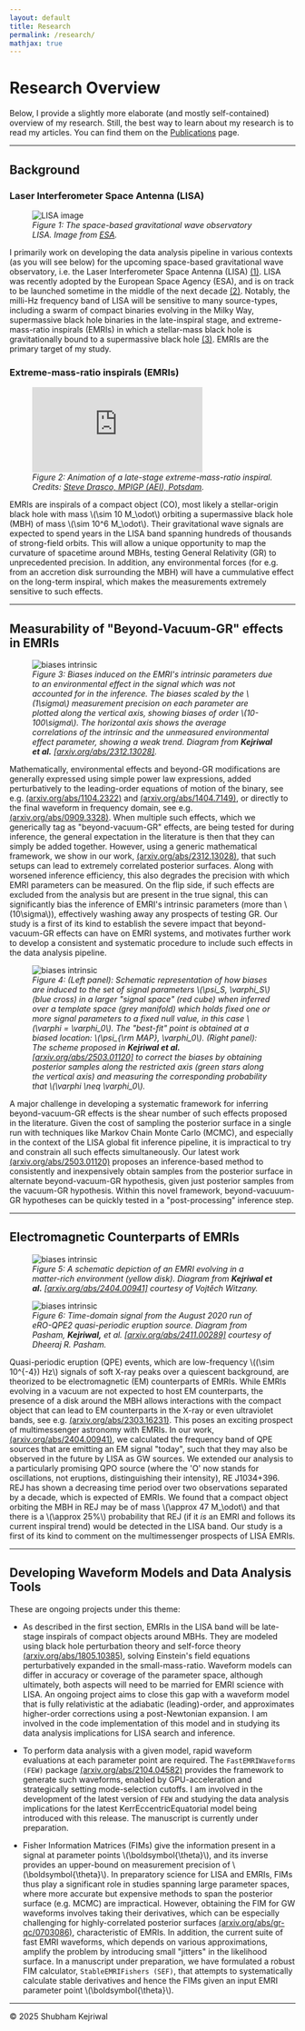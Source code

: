 ```yaml
---
layout: default
title: Research
permalink: /research/
mathjax: true
---
```


# Research Overview  

Below, I provide a slightly more elaborate (and mostly self-contained) overview of my research. Still, the best way to learn about my research is to read my articles. You can find them on the [Publications](/shubham/publications) page.  

---

## Background

### Laser Interferometer Space Antenna (LISA)

<figure>
  <!-- Inline style on IMG sets DESKTOP max width -->
  <!-- CSS handles mobile scaling (width: 100%, max-width: 100%) -->
  <img src="{{ site.baseurl | default: '' }}/assets/LISA.jpg" alt="LISA image" style="max-width: 450px;"/>
  <figcaption>
    <em>Figure 1: The space-based gravitational wave observatory LISA. Image from <a href="https://www.esa.int/ESA_Multimedia/Images/2002/02/LISA_Laser_Interferometer_Space_Antenna_line_drawing" target="_blank">ESA</a>.</em>
  </figcaption>
</figure>  

I primarily work on developing the data analysis pipeline in various contexts (as you will see below) for the upcoming space-based gravitational wave observatory, i.e. the Laser Interferometer Space Antenna (LISA) [(1)](https://lisa.nasa.gov/). LISA was recently adopted by the European Space Agency (ESA), and is on track to be launched sometime in the middle of the next decade [(2)](https://www.esa.int/Science_Exploration/Space_Science/LISA/Capturing_the_ripples_of_spacetime_LISA_gets_go-ahead). Notably, the milli-Hz frequency band of LISA will be sensitive to many source-types, including a swarm of compact binaries evolving in the Milky Way, supermassive black hole binaries in the late-inspiral stage, and extreme-mass-ratio inspirals (EMRIs) in which a stellar-mass black hole is gravitationally bound to a supermassive black hole [(3)](https://arxiv.org/abs/2402.07571). EMRIs are the primary target of my study.  


### Extreme-mass-ratio inspirals (EMRIs)  

<figure>
  <!-- Video uses CSS for max-width and aspect ratio -->
  <div class="video-container">
    <iframe
            src="https://www.youtube.com/embed/WPvkzSvgHvc"
            title="Inspiralling EMRI video"
            frameborder="0"
            allow="accelerometer; autoplay; clipboard-write; encrypted-media; gyroscope; picture-in-picture; web-share"
            allowfullscreen>
    </iframe>
  </div>
  <figcaption>
    <em>Figure 2: Animation of a late-stage extreme-mass-ratio inspiral. Credits: <a href="https://www.youtube.com/watch?v=WPvkzSvgHvc" target="_blank">Steve Drasco, MPIGP (AEI), Potsdam</a>.</em>
  </figcaption>
</figure>


EMRIs are inspirals of a compact object (CO), most likely a stellar-origin black hole with mass \\(\sim 10 M_\odot\\) orbiting a supermassive black hole (MBH) of mass \\(\sim 10^6 M_\odot\\). Their gravitational wave signals are expected to spend years in the LISA band spanning hundreds of thousands of strong-field orbits. This will allow a unique opportunity to map the curvature of spacetime around MBHs, testing General Relativity (GR) to unprecedented precision. In addition, any environmental forces (for e.g. from an accretion disk surrounding the MBH) will have a cummulative effect on the long-term inspiral, which makes the measurements extremely sensitive to such effects.

---

## Measurability of "Beyond-Vacuum-GR" effects in EMRIs  

<figure>
  <!-- Inline style on IMG sets DESKTOP max width -->
  <!-- CSS handles mobile scaling (width: 100%, max-width: 100%) -->
  <img src="{{ site.baseurl | default: '' }}/assets/joint_analysis/correlation_bias-1.png" alt="biases intrinsic" style="max-width: 450px;"/>
  <figcaption>
    <em>Figure 3: Biases induced on the EMRI's intrinsic parameters due to an environmental effect in the signal which was not accounted for in the inference. The biases scaled by the \(1\sigma\) measurement precision on each parameter are plotted along the vertical axis, showing biases of order \(10-100\sigma\). The horizontal axis shows the average correlations of the intrinsic and the unmeasured environmental effect parameter, showing a weak trend. Diagram from <strong>Kejriwal et al.</strong> <a href="https://arxiv.org/abs/2312.13028" target="_blank">[arxiv.org/abs/2312.13028]</a>.</em>
  </figcaption>
</figure> 

Mathematically, environmental effects and beyond-GR modifications are generally expressed using simple power law expressions, added perturbatively to the leading-order equations of motion of the binary, see e.g. [(arxiv.org/abs/1104.2322)](https://arxiv.org/abs/1104.2322) and [(arxiv.org/abs/1404.7149)](https://arxiv.org/abs/1404.7149), or directly to the final waveform in frequency domain, see e.g. [(arxiv.org/abs/0909.3328)](https://arxiv.org/abs/0909.3328). When multiple such effects, which we generically tag as "beyond-vacuum-GR" effects, are being tested for during inference, the general expectation in the literature is then that they can simply be added together. However, using a generic mathematical framework, we show in our work, [(arxiv.org/abs/2312.13028)](https://arxiv.org/abs/2312.13028), that such setups can lead to extremely correlated posterior surfaces. Along with worsened inference efficiency, this also degrades the precision with which EMRI parameters can be measured. On the flip side, if such effects are excluded from the analysis but are present in the true signal, this can significantly bias the inference of EMRI's intrinsic parameters (more than \\(10\sigma\\)), effectively washing away any prospects of testing GR. Our study is a first of its kind to establish the severe impact that beyond-vacuum-GR effects can have on EMRI systems, and motivates further work to develop a consistent and systematic procedure to include such effects in the data analysis pipeline.  

<figure>
  <!-- Inline style on IMG sets DESKTOP max width -->
  <!-- CSS handles mobile scaling (width: 100%, max-width: 100%) -->
  <img src="{{ site.baseurl | default: '' }}/assets/biascorrected.png" alt="biases intrinsic" style="max-width: 450px;"/>
  <figcaption>
    <em>Figure 4: (Left panel): Schematic representation of how biases are induced to the set of signal parameters \(\psi_S, \varphi_S\) (blue cross) in a larger "signal space" (red cube) when inferred over a template space (grey manifold) which holds fixed one or more signal parameters to a fixed null value, in this case \(\varphi = \varphi_0\). The "best-fit" point is obtained at a biased location: \(\psi_{\rm MAP}, \varphi_0\). (Right panel): The scheme proposed in <strong>Kejriwal et al.</strong> <a href="https://arxiv.org/abs/2503.01120" target="_blank">[arxiv.org/abs/2503.01120]</a> to correct the biases by obtaining posterior samples along the restricted axis (green stars along the vertical axis) and measuring the corresponding probability that \(\varphi \neq \varphi_0\).</em>
  </figcaption>
</figure> 

A major challenge in developing a systematic framework for inferring beyond-vacuum-GR effects is the shear number of such effects proposed in the literature. Given the cost of sampling the posterior surface in a single run with techniques like Markov Chain Monte Carlo (MCMC), and especially in the context of the LISA global fit inference pipeline, it is impractical to try and constrain all such effects simultaneously. Our latest work [(arxiv.org/abs/2503.01120)](https://arxiv.org/abs/2503.01120) proposes an inference-based method to consistently and inexpensively obtain samples from the posterior surface in alternate beyond-vacuum-GR hypothesis, given just posterior samples from the vacuum-GR hypothesis. Within this novel framework, beyond-vacuuum-GR hypotheses can be quickly tested in a "post-processing" inference step.  

---

## Electromagnetic Counterparts of EMRIs

<figure>
  <!-- Inline style on IMG sets DESKTOP max width -->
  <!-- CSS handles mobile scaling (width: 100%, max-width: 100%) -->
  <img src="{{ site.baseurl | default: '' }}/assets/EMcounterpart.png" alt="biases intrinsic" style="max-width: 450px;"/>
  <figcaption>
    <em>Figure 5: A schematic depiction of an EMRI evolving in a matter-rich environment (yellow disk). Diagram from <strong>Kejriwal et al.</strong> <a href="https://arxiv.org/abs/2404.00941" target="_blank">[arxiv.org/abs/2404.00941]</a> courtesy of Vojtěch Witzany.</em>
  </figcaption>
</figure> 

<figure>
  <!-- Inline style on IMG sets DESKTOP max width -->
  <!-- CSS handles mobile scaling (width: 100%, max-width: 100%) -->
  <img src="{{ site.baseurl | default: '' }}/assets/QPE.png" alt="biases intrinsic" style="max-width: 450px;"/>
  <figcaption>
    <em>Figure 6: Time-domain signal from the August 2020 run of eRO-QPE2 quasi-periodic eruption source. Diagram from  Pasham, <strong>Kejriwal,</strong> et al. <a href="https://arxiv.org/abs/2411.00289" target="_blank">[arxiv.org/abs/2411.00289]</a> courtesy of Dheeraj R. Pasham.</em>
  </figcaption>
</figure> 

Quasi-periodic eruption (QPE) events, which are low-frequency \\((\sim 10^{-4}) Hz\\) signals of soft X-ray peaks over a quiescent background, are theorized to be electromagnetic (EM) counterparts of EMRIs. While EMRIs evolving in a vacuum are not expected to host EM counterparts, the presence of a disk around the MBH allows interactions with the compact object that can lead to EM counterparts in the X-ray or even ultraviolet bands, see e.g. [(arxiv.org/abs/2303.16231)](https://arxiv.org/abs/2303.16231). This poses an exciting prospect of multimessenger astronomy with EMRIs. In our work, [(arxiv.org/abs/2404.00941)](https://arxiv.org/abs/2404.00941), we calculated the frequency band of QPE sources that are emitting an EM signal "today", such that they may also be observed in the future by LISA as GW sources. We extended our analysis to a particularly promising QPO source (where the 'O' now stands for oscillations, not eruptions, distinguishing their intensity), RE J1034+396. REJ has shown a decreasing time period over two observations separated by a decade, which is expected of EMRIs. We found that a compact object orbiting the MBH in REJ may be of mass \\(\approx 47 M_\odot\\) and that there is a \\(\approx 25\%\\) probability that REJ (if it *is* an EMRI and follows its current inspiral trend) would be detected in the LISA band. Our study is a first of its kind to comment on the multimessenger prospects of LISA EMRIs.  

---

## Developing Waveform Models and Data Analysis Tools

  These are ongoing projects under this theme:  
  
  - As described in the first section, EMRIs in the LISA band will be late-stage inspirals of compact objects around MBHs. They are modeled using black hole perturbation theory and self-force theory [(arxiv.org/abs/1805.10385)](https://arxiv.org/abs/1805.10385), solving Einstein's field equations perturbatively expanded in the small-mass-ratio. Waveform models can differ in accuracy or coverage of the parameter space, although ultimately, both aspects will need to be married for EMRI science with LISA. An ongoing project aims to close this gap with a waveform model that is fully relativistic at the adiabatic (leading)-order, and approximates higher-order corrections using a post-Newtonian expansion. I am involved in the code implementation of this model and in studying its data analysis implications for LISA search and inference.  
  
  - To perform data analysis with a given model, rapid waveform evaluations at each parameter point are required. The `FastEMRIWaveforms (FEW)` package [(arxiv.org/abs/2104.04582)](https://arxiv.org/abs/2104.04582) provides the framework to generate such waveforms, enabled by GPU-acceleration and strategically setting mode-selection cutoffs. I am involved in the development of the latest version of `FEW` and studying the data analysis implications for the latest KerrEccentricEquatorial model being introduced with this release. The manuscript is currently under preparation.  

  - Fisher Information Matrices (FIMs) give the information present in a signal at parameter points \\(\boldsymbol{\theta}\\), and its inverse provides an upper-bound on measurement precision of \\(\boldsymbol{\theta}\\). In preparatory science for LISA and EMRIs, FIMs thus play a significant role in studies spanning large parameter spaces, where more accurate but expensive methods to span the posterior surface (e.g. MCMC) are impractical. However, obtaining the FIM for GW waveforms involves taking their derivatives, which can be especially challenging for highly-correlated posterior surfaces [(arxiv.org/abs/gr-qc/0703086)](https://arxiv.org/abs/gr-qc/0703086), characteristic of EMRIs. In addition, the current suite of fast EMRI waveforms, which depends on various approximations, amplify the problem by introducing small "jitters" in the likelihood surface. In a manuscript under preparation, we have formulated a robust FIM calculator, `StableEMRIFishers (SEF)`, that attempts to systematically calculate stable derivatives and hence the FIMs given an input EMRI parameter point \\(\boldsymbol{\theta}\\).   

---  

© 2025 Shubham Kejriwal
